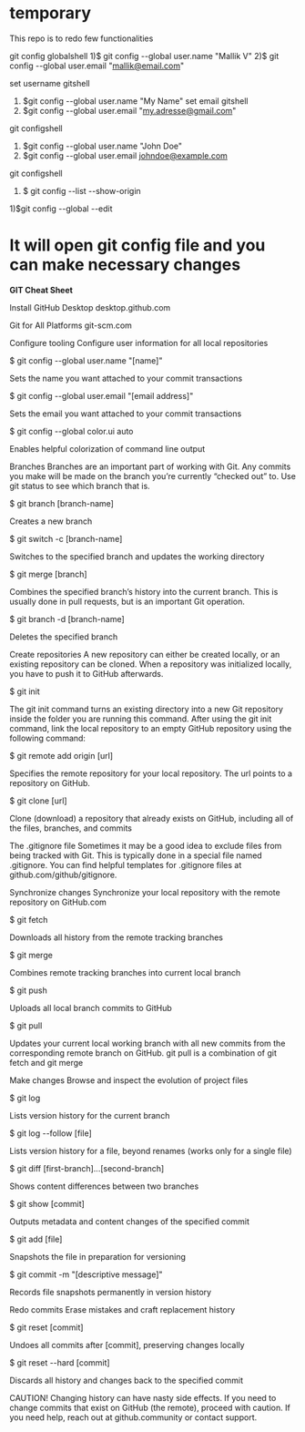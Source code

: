 # temporary
This repo is to redo few functionalities



git config globalshell 
1)$ git config --global user.name "Mallik V"
2)$ git config --global user.email "mallik@email.com"

set username gitshell 
1) $git config --global user.name "My Name"
set email gitshell 
1) $git config --global user.email "my.adresse@gmail.com"

git configshell 
1) $git config --global user.name "John Doe"
2) $git config --global user.email johndoe@example.com

git configshell 
1) $ git config --list --show-origin

1)$git config --global --edit 
# It will open git config file and you can make necessary changes


**GIT Cheat Sheet**

Install
GitHub Desktop
desktop.github.com

Git for All Platforms
git-scm.com

Configure tooling
Configure user information for all local repositories

$ git config --global user.name "[name]"

Sets the name you want attached to your commit transactions

$ git config --global user.email "[email address]"

Sets the email you want attached to your commit transactions

$ git config --global color.ui auto

Enables helpful colorization of command line output

Branches
Branches are an important part of working with Git. Any commits you make will be made on the branch you’re currently “checked out” to. Use git status to see which branch that is.

$ git branch [branch-name]

Creates a new branch

$ git switch -c [branch-name]

Switches to the specified branch and updates the working directory

$ git merge [branch]

Combines the specified branch’s history into the current branch. This is usually done in pull requests, but is an important Git operation.

$ git branch -d [branch-name]

Deletes the specified branch

Create repositories
A new repository can either be created locally, or an existing repository can be cloned. When a repository was initialized locally, you have to push it to GitHub afterwards.

$ git init

The git init command turns an existing directory into a new Git repository inside the folder you are running this command. After using the git init command, link the local repository to an empty GitHub repository using the following command:

$ git remote add origin [url]

Specifies the remote repository for your local repository. The url points to a repository on GitHub.

$ git clone [url]

Clone (download) a repository that already exists on GitHub, including all of the files, branches, and commits

The .gitignore file
Sometimes it may be a good idea to exclude files from being tracked with Git. This is typically done in a special file named .gitignore. You can find helpful templates for .gitignore files at github.com/github/gitignore.

Synchronize changes
Synchronize your local repository with the remote repository on GitHub.com

$ git fetch

Downloads all history from the remote tracking branches

$ git merge

Combines remote tracking branches into current local branch

$ git push

Uploads all local branch commits to GitHub

$ git pull

Updates your current local working branch with all new commits from the corresponding remote branch on GitHub. git pull is a combination of git fetch and git merge

Make changes
Browse and inspect the evolution of project files

$ git log

Lists version history for the current branch

$ git log --follow [file]

Lists version history for a file, beyond renames (works only for a single file)

$ git diff [first-branch]...[second-branch]

Shows content differences between two branches

$ git show [commit]

Outputs metadata and content changes of the specified commit

$ git add [file]

Snapshots the file in preparation for versioning

$ git commit -m "[descriptive message]"

Records file snapshots permanently in version history

Redo commits
Erase mistakes and craft replacement history

$ git reset [commit]

Undoes all commits after [commit], preserving changes locally

$ git reset --hard [commit]

Discards all history and changes back to the specified commit

CAUTION! Changing history can have nasty side effects. If you need to change commits that exist on GitHub (the remote), proceed with caution. If you need help, reach out at github.community or contact support.
